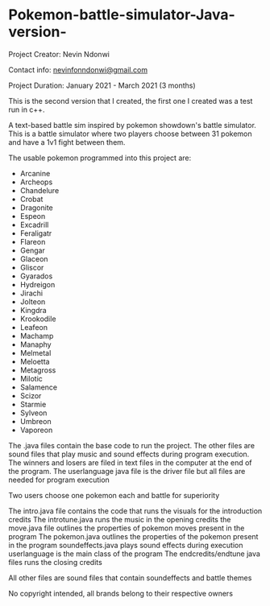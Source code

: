 # Pokemon-battle-simulator-Java-version-

Project Creator: Nevin Ndonwi

Contact info: nevinfonndonwi@gmail.com

Project Duration: January 2021 - March 2021 (3 months)

This is the second version that I created, the first one I created was a test run in c++. 

A text-based battle sim inspired by pokemon showdown's battle simulator. 
This is a battle simulator where two players choose between 31 pokemon and have a 1v1 fight between them.

The usable pokemon programmed into this project are:
- Arcanine
- Archeops
- Chandelure
- Crobat
- Dragonite
- Espeon
- Excadrill
- Feraligatr
- Flareon
- Gengar
- Glaceon
- Gliscor
- Gyarados
- Hydreigon
- Jirachi
- Jolteon
- Kingdra
- Krookodile
- Leafeon
- Machamp
- Manaphy
- Melmetal
- Meloetta
- Metagross
- Milotic
- Salamence
- Scizor
- Starmie
- Sylveon
- Umbreon
- Vaporeon

The .java files contain the base code to run the project.
The other files are sound files that play music and sound effects during program execution. The winners and losers are filed in text files in the computer at the end of the program.
The userlanguage java file is the driver file but all files are needed for program execution


Two users choose one pokemon each and battle for superiority

The intro.java file contains the code that runs the visuals for the introduction credits
The introtune.java runs the music in the opening credits
the move.java  file outlines the properties of pokemon moves present in the program
The pokemon.java outlines the properties of the pokemon present in the program
soundeffects.java plays sound effects during execution
userlanguage is the main class of the program
The endcredits/endtune java files runs the closing credits

All other files are sound files that contain soundeffects and battle themes 

No copyright intended, all brands belong to their respective owners
